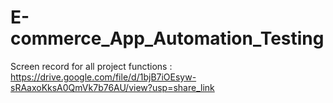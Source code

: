 # E-commerce_App_Automation_Testing

Screen record for all project functions : https://drive.google.com/file/d/1bjB7iOEsyw-sRAaxoKksA0QmVk7b76AU/view?usp=share_link
